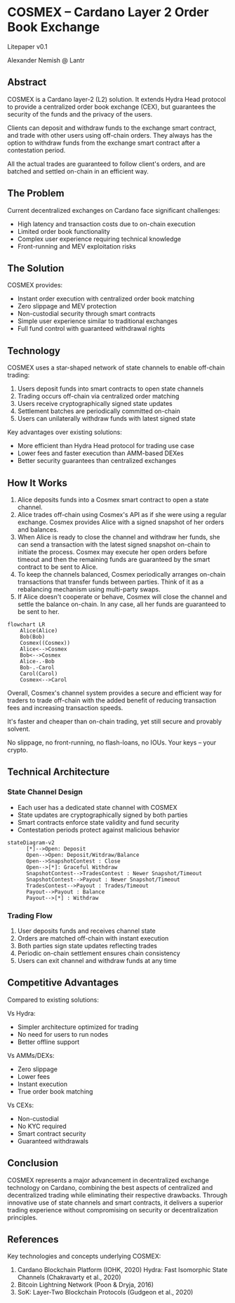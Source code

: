 # COSMEX – Cardano Layer 2 Order Book Exchange

Litepaper v0.1

Alexander Nemish @ Lantr

## Abstract

COSMEX is a Cardano layer-2 (L2) solution.
It extends Hydra Head protocol to provide a centralized order book exchange (CEX), but guarantees the security of the funds and the privacy of the users.

Clients can deposit and withdraw funds to the exchange smart contract, and trade with other users using off-chain orders. They always has the option to withdraw funds from the exchange smart contract after a contestation period.

All the actual trades are guaranteed to follow client's orders, and are batched and settled on-chain in an efficient way.

## The Problem

Current decentralized exchanges on Cardano face significant challenges:

- High latency and transaction costs due to on-chain execution
- Limited order book functionality
- Complex user experience requiring technical knowledge
- Front-running and MEV exploitation risks

## The Solution

COSMEX provides:

- Instant order execution with centralized order book matching
- Zero slippage and MEV protection
- Non-custodial security through smart contracts
- Simple user experience similar to traditional exchanges
- Full fund control with guaranteed withdrawal rights

## Technology

COSMEX uses a star-shaped network of state channels to enable off-chain trading:

1. Users deposit funds into smart contracts to open state channels
2. Trading occurs off-chain via centralized order matching
3. Users receive cryptographically signed state updates
4. Settlement batches are periodically committed on-chain
5. Users can unilaterally withdraw funds with latest signed state

Key advantages over existing solutions:

- More efficient than Hydra Head protocol for trading use case
- Lower fees and faster execution than AMM-based DEXes
- Better security guarantees than centralized exchanges

## How It Works

1. Alice deposits funds into a Cosmex smart contract to open a state channel.
1. Alice trades off-chain using Cosmex's API as if she were using a regular exchange. Cosmex provides Alice with a signed snapshot of her orders and balances.
1. When Alice is ready to close the channel and withdraw her funds, she can send a transaction with the latest signed snapshot on-chain to initiate the process. Cosmex may execute her open orders before timeout and then the remaining funds are guaranteed by the smart contract to be sent to Alice.
1. To keep the channels balanced, Cosmex periodically arranges on-chain transactions that transfer funds between parties. Think of it as a rebalancing mechanism using multi-party swaps.
1. If Alice doesn't cooperate or behave, Cosmex will close the channel and settle the balance on-chain. In any case, all her funds are guaranteed to be sent to her.

```mermaid
flowchart LR
    Alice(Alice)
    Bob(Bob)
    Cosmex((Cosmex))
    Alice<-->Cosmex
    Bob<-->Cosmex
    Alice-.-Bob
    Bob-.-Carol
    Carol(Carol)
    Cosmex<-->Carol
```

Overall, Cosmex's channel system provides a secure and efficient way for traders to trade off-chain with the added benefit of reducing transaction fees and increasing transaction speeds.

It's faster and cheaper than on-chain trading, yet still secure and provably solvent.

No slippage, no front-running, no flash-loans, no IOUs. Your keys – your crypto.

## Technical Architecture

### State Channel Design

- Each user has a dedicated state channel with COSMEX
- State updates are cryptographically signed by both parties
- Smart contracts enforce state validity and fund security
- Contestation periods protect against malicious behavior

```mermaid
stateDiagram-v2
      [*]-->Open: Deposit
      Open-->Open: Deposit/Witdraw/Balance
      Open-->SnapshotContest : Close
      Open-->[*]: Graceful Withdraw
      SnapshotContest-->TradesContest : Newer Snapshot/Timeout
      SnapshotContest-->Payout : Newer Snapshot/Timeout
      TradesContest-->Payout : Trades/Timeout
      Payout-->Payout : Balance
      Payout-->[*] : Withdraw
```

### Trading Flow

1. User deposits funds and receives channel state
2. Orders are matched off-chain with instant execution
3. Both parties sign state updates reflecting trades
4. Periodic on-chain settlement ensures chain consistency
5. Users can exit channel and withdraw funds at any time

## Competitive Advantages

Compared to existing solutions:

Vs Hydra:

- Simpler architecture optimized for trading
- No need for users to run nodes
- Better offline support

Vs AMMs/DEXs:

- Zero slippage
- Lower fees
- Instant execution
- True order book matching

Vs CEXs:

- Non-custodial
- No KYC required
- Smart contract security
- Guaranteed withdrawals

## Conclusion

COSMEX represents a major advancement in decentralized exchange technology on Cardano, combining the best aspects of centralized and decentralized trading while eliminating their respective drawbacks. Through innovative use of state channels and smart contracts, it delivers a superior trading experience without compromising on security or decentralization principles.

## References

Key technologies and concepts underlying COSMEX:

1. Cardano Blockchain Platform (IOHK, 2020)
Hydra: Fast Isomorphic State Channels (Chakravarty et al., 2020)
1. Bitcoin Lightning Network (Poon & Dryja, 2016)
1. SoK: Layer-Two Blockchain Protocols (Gudgeon et al., 2020)